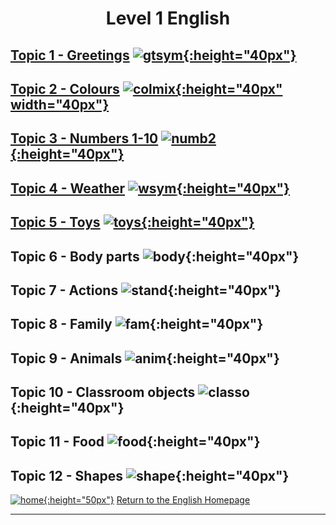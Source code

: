 <h1> 
<p align="center">
Level 1 English
</p>
</h1>

<!--# Level 1 English -->
## [Topic 1 - Greetings](https://1blockatatime.github.io/English/FR/FR_Greetings_A) [![gtsym](https://1blockatatime.github.io/English/images/gtsym.PNG){:height="40px"}](https://1blockatatime.github.io/English/FR/FR_Greetings_A)   
## [Topic 2 - Colours](https://1blockatatime.github.io/English/FR/FR_Colours_A) [![colmix](https://1blockatatime.github.io/English/images/colmix.png){:height="40px" width="40px"}](https://1blockatatime.github.io/English/FR/FR_Colours_A)  
## [Topic 3 - Numbers 1-10](https://1blockatatime.github.io/English/FR/FR_Number_A) [![numb2](https://1blockatatime.github.io/English/images/numb2.PNG){:height="40px"}](https://1blockatatime.github.io/English/FR/FR_Number_A)  
## [Topic 4 - Weather](https://1blockatatime.github.io/English/FR/FR_Weather_A) [![wsym](https://1blockatatime.github.io/English/images/wsym.PNG){:height="40px"}](https://1blockatatime.github.io/English/FR/FR_Weather_A)
## [Topic 5 - Toys](https://1blockatatime.github.io/English/FR/FR_Toys_A) [![toys](https://1blockatatime.github.io/English/images/toys.PNG){:height="40px"}](https://1blockatatime.github.io/English/FR/FR_Toys_A)

## Topic 6 - Body parts ![body](https://1blockatatime.github.io/English/images/body.PNG){:height="40px"}
## Topic 7 - Actions ![stand](https://1blockatatime.github.io/English/images/stand.png){:height="40px"}
## Topic 8 - Family ![fam](https://1blockatatime.github.io/English/images/fam.jpg){:height="40px"}
## Topic 9 - Animals ![anim](https://1blockatatime.github.io/English/images/anim.PNG){:height="40px"}
## Topic 10 - Classroom objects ![classo](https://1blockatatime.github.io/English/images/classo.png){:height="40px"}
## Topic 11 - Food ![food](https://1blockatatime.github.io/English/images/food.PNG){:height="40px"}
## Topic 12 - Shapes ![shape](https://1blockatatime.github.io/English/images/shape.PNG){:height="40px"}

<!--## Prepositions of Place ![prep](https://1blockatatime.github.io/English/images/prep.png){:height="40px"}
## [Feelings - How are you?](https://1blockatatime.github.io/English/FR/FR_Feelings_A) [![hoyt](https://1blockatatime.github.io/English/images/hoyt.png){:height="30px"}](https://1blockatatime.github.io/English/FR/FR_Feelings_A)
## [Topic 6 - Body parts](https://1blockatatime.github.io/English/FR/FR_Body_Parts_A) [![body](https://1blockatatime.github.io/English/images/body.PNG){:height="40px"}](https://1blockatatime.github.io/English/FR/FR_Body_Parts_A)
## [Topic 7 - Actions](https://1blockatatime.github.io/English/FR/FR_Actions_A) [![stand](https://1blockatatime.github.io/English/images/stand.png){:height="30px"}](https://1blockatatime.github.io/English/FR/FR_Actions_A)
## [Topic 8 - Family](https://1blockatatime.github.io/English/FR/FR_Family_A) [![fam](https://1blockatatime.github.io/English/images/fam.jpg){:height="40px"}](https://1blockatatime.github.io/English/FR/FR_Family_A)
## [Topic 9 - Animals](https://1blockatatime.github.io/English/FR/FR_Animals_A)[![anim](https://1blockatatime.github.io/English/images/anim.PNG){:height="40px"}](https://1blockatatime.github.io/English/FR/FR_Animals_A)
## [Topic 10 - Classroom objects](https://1blockatatime.github.io/English/FR/FR_Classroom_Objects_A) [![classo](https://1blockatatime.github.io/English/images/classo.png){:height="40px"}](https://1blockatatime.github.io/English/FR/FR_Classroom_Objects_A)
## [Topic 11 - Food](https://1blockatatime.github.io/English/FR/FR_Food_A) [![food](https://1blockatatime.github.io/English/images/food.png){:height="40px"}](https://1blockatatime.github.io/English/FR/FR_Food_A)
## [Topic 12 - Shapes](https://1blockatatime.github.io/English/FR/FR_Shapes_A) [![shape](https://1blockatatime.github.io/English/images/shape.PNG){:height="30px"}](https://1blockatatime.github.io/English/FR/FR_Shapes_A)
### [Topic 13 - Prepositions of Place](https://1blockatatime.github.io/English/FR/FR_Prep_Place_A) [![prep](https://1blockatatime.github.io/English/images/prep.png){:height="30px"}](https://1blockatatime.github.io/English/FR/FR_Prep_Place_A)
-->

[![home](https://1blockatatime.github.io/English/images/home.png){:height="50px"}](https://1blockatatime.github.io/English) [Return to the English Homepage](https://1blockatatime.github.io/English)

***
